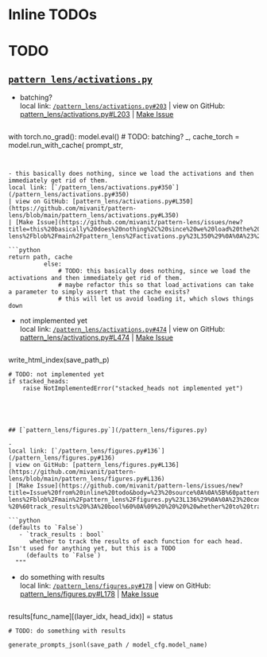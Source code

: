  # Inline TODOs


# TODO

## [`pattern_lens/activations.py`](/pattern_lens/activations.py)

- batching?  
  local link: [`/pattern_lens/activations.py#203`](/pattern_lens/activations.py#203) 
  | view on GitHub: [pattern_lens/activations.py#L203](https://github.com/mivanit/pattern-lens/blob/main/pattern_lens/activations.py#L203)
  | [Make Issue](https://github.com/mivanit/pattern-lens/issues/new?title=batching%3F&body=%23%20source%0A%0A%5B%60pattern_lens%2Factivations.py%23L203%60%5D%28https%3A%2F%2Fgithub.com%2Fmivanit%2Fpattern-lens%2Fblob%2Fmain%2Fpattern_lens%2Factivations.py%23L203%29%0A%0A%23%20context%0A%60%60%60python%0A%09with%20torch.no_grad%28%29%3A%0A%09%09model.eval%28%29%0A%09%09%23%20TODO%3A%20batching%3F%0A%09%09_%2C%20cache_torch%20%3D%20model.run_with_cache%28%0A%09%09%09prompt_str%2C%0A%60%60%60&labels=enhancement)

  ```python
with torch.no_grad():
		model.eval()
		# TODO: batching?
		_, cache_torch = model.run_with_cache(
			prompt_str,
  ```


- this basically does nothing, since we load the activations and then immediately get rid of them.  
  local link: [`/pattern_lens/activations.py#350`](/pattern_lens/activations.py#350) 
  | view on GitHub: [pattern_lens/activations.py#L350](https://github.com/mivanit/pattern-lens/blob/main/pattern_lens/activations.py#L350)
  | [Make Issue](https://github.com/mivanit/pattern-lens/issues/new?title=this%20basically%20does%20nothing%2C%20since%20we%20load%20the%20activations%20and%20then%20immediately%20get%20rid%20of%20them.&body=%23%20source%0A%0A%5B%60pattern_lens%2Factivations.py%23L350%60%5D%28https%3A%2F%2Fgithub.com%2Fmivanit%2Fpattern-lens%2Fblob%2Fmain%2Fpattern_lens%2Factivations.py%23L350%29%0A%0A%23%20context%0A%60%60%60python%0A%09%09%09%09return%20path%2C%20cache%0A%09%09%09else%3A%0A%09%09%09%09%23%20TODO%3A%20this%20basically%20does%20nothing%2C%20since%20we%20load%20the%20activations%20and%20then%20immediately%20get%20rid%20of%20them.%0A%09%09%09%09%23%20maybe%20refactor%20this%20so%20that%20load_activations%20can%20take%20a%20parameter%20to%20simply%20assert%20that%20the%20cache%20exists%3F%0A%09%09%09%09%23%20this%20will%20let%20us%20avoid%20loading%20it%2C%20which%20slows%20things%20down%0A%60%60%60&labels=enhancement)

  ```python
return path, cache
			else:
				# TODO: this basically does nothing, since we load the activations and then immediately get rid of them.
				# maybe refactor this so that load_activations can take a parameter to simply assert that the cache exists?
				# this will let us avoid loading it, which slows things down
  ```


- not implemented yet  
  local link: [`/pattern_lens/activations.py#474`](/pattern_lens/activations.py#474) 
  | view on GitHub: [pattern_lens/activations.py#L474](https://github.com/mivanit/pattern-lens/blob/main/pattern_lens/activations.py#L474)
  | [Make Issue](https://github.com/mivanit/pattern-lens/issues/new?title=not%20implemented%20yet&body=%23%20source%0A%0A%5B%60pattern_lens%2Factivations.py%23L474%60%5D%28https%3A%2F%2Fgithub.com%2Fmivanit%2Fpattern-lens%2Fblob%2Fmain%2Fpattern_lens%2Factivations.py%23L474%29%0A%0A%23%20context%0A%60%60%60python%0A%09%09%09write_html_index%28save_path_p%29%0A%0A%09%23%20TODO%3A%20not%20implemented%20yet%0A%09if%20stacked_heads%3A%0A%09%09raise%20NotImplementedError%28%22stacked_heads%20not%20implemented%20yet%22%29%0A%60%60%60&labels=enhancement)

  ```python
write_html_index(save_path_p)

	# TODO: not implemented yet
	if stacked_heads:
		raise NotImplementedError("stacked_heads not implemented yet")
  ```




## [`pattern_lens/figures.py`](/pattern_lens/figures.py)

-   
  local link: [`/pattern_lens/figures.py#136`](/pattern_lens/figures.py#136) 
  | view on GitHub: [pattern_lens/figures.py#L136](https://github.com/mivanit/pattern-lens/blob/main/pattern_lens/figures.py#L136)
  | [Make Issue](https://github.com/mivanit/pattern-lens/issues/new?title=Issue%20from%20inline%20todo&body=%23%20source%0A%0A%5B%60pattern_lens%2Ffigures.py%23L136%60%5D%28https%3A%2F%2Fgithub.com%2Fmivanit%2Fpattern-lens%2Fblob%2Fmain%2Fpattern_lens%2Ffigures.py%23L136%29%0A%0A%23%20context%0A%60%60%60python%0A%09%20%20%20%28defaults%20to%20%60False%60%29%0A%09%20-%20%60track_results%20%3A%20bool%60%0A%09%20%20%20%20whether%20to%20track%20the%20results%20of%20each%20function%20for%20each%20head.%20Isn%27t%20used%20for%20anything%20yet%2C%20but%20this%20is%20a%20TODO%0A%09%20%20%20%28defaults%20to%20%60False%60%29%0A%09%22%22%22%0A%60%60%60&labels=enhancement)

  ```python
(defaults to `False`)
	 - `track_results : bool`
	    whether to track the results of each function for each head. Isn't used for anything yet, but this is a TODO
	   (defaults to `False`)
	"""
  ```


- do something with results  
  local link: [`/pattern_lens/figures.py#178`](/pattern_lens/figures.py#178) 
  | view on GitHub: [pattern_lens/figures.py#L178](https://github.com/mivanit/pattern-lens/blob/main/pattern_lens/figures.py#L178)
  | [Make Issue](https://github.com/mivanit/pattern-lens/issues/new?title=do%20something%20with%20results&body=%23%20source%0A%0A%5B%60pattern_lens%2Ffigures.py%23L178%60%5D%28https%3A%2F%2Fgithub.com%2Fmivanit%2Fpattern-lens%2Fblob%2Fmain%2Fpattern_lens%2Ffigures.py%23L178%29%0A%0A%23%20context%0A%60%60%60python%0A%09%09%09%09results%5Bfunc_name%5D%5B%28layer_idx%2C%20head_idx%29%5D%20%3D%20status%0A%0A%09%23%20TODO%3A%20do%20something%20with%20results%0A%0A%09generate_prompts_jsonl%28save_path%20%2F%20model_cfg.model_name%29%0A%60%60%60&labels=enhancement)

  ```python
results[func_name][(layer_idx, head_idx)] = status

	# TODO: do something with results

	generate_prompts_jsonl(save_path / model_cfg.model_name)
  ```




